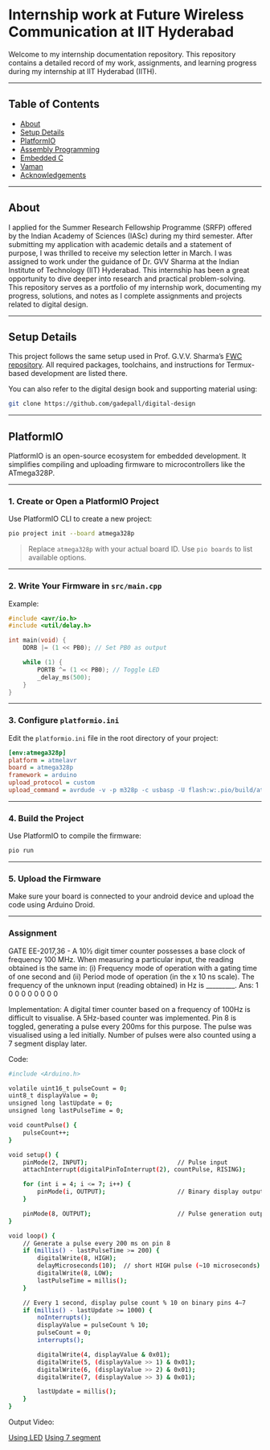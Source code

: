 # Internship work at Future Wireless Communication at IIT Hyderabad

Welcome to my internship documentation repository. This repository contains a detailed record of my work, assignments, and learning progress during my internship at IIT Hyderabad (IITH).

---

## Table of Contents

- [About](#about)
- [Setup Details](#setup-details)
- [PlatformIO](#platformio)
- [Assembly Programming](#assembly-programming)
- [Embedded C](#embedded-c)
- [Vaman](vaman)
- [Acknowledgements](#acknowledgements)

---

## About

I applied for the Summer Research Fellowship Programme (SRFP) offered by the Indian Academy of Sciences (IASc) during my third semester. After submitting my application with academic details and a statement of purpose, I was thrilled to receive my selection letter in March. I was assigned to work under the guidance of Dr. GVV Sharma at the Indian Institute of Technology (IIT) Hyderabad. This internship has been a great opportunity to dive deeper into research and practical problem-solving. This repository serves as a portfolio of my internship work, documenting my progress, solutions, and notes as I complete assignments and projects related to digital design.

---

## Setup Details

This project follows the same setup used in Prof. G.V.V. Sharma’s [FWC repository](https://github.com/gadepall/fwc-1?tab=readme-ov-file). All required packages, toolchains, and instructions for Termux-based development are listed there.

You can also refer to the digital design book and supporting material using:

```bash
git clone https://github.com/gadepall/digital-design
```
---

## PlatformIO

PlatformIO is an open-source ecosystem for embedded development. It simplifies compiling and uploading firmware to microcontrollers like the ATmega328P.

---

### 1. Create or Open a PlatformIO Project

Use PlatformIO CLI to create a new project:

```bash
pio project init --board atmega328p
```

> Replace `atmega328p` with your actual board ID. Use `pio boards` to list available options.

---

### 2. Write Your Firmware in `src/main.cpp`

Example:

```cpp
#include <avr/io.h>
#include <util/delay.h>

int main(void) {
    DDRB |= (1 << PB0); // Set PB0 as output

    while (1) {
        PORTB ^= (1 << PB0); // Toggle LED
        _delay_ms(500);
    }
}
```

---

### 3. Configure `platformio.ini`

Edit the `platformio.ini` file in the root directory of your project:

```ini
[env:atmega328p]
platform = atmelavr
board = atmega328p
framework = arduino
upload_protocol = custom
upload_command = avrdude -v -p m328p -c usbasp -U flash:w:.pio/build/atmega328p/firmware.hex:i
```

---

### 4. Build the Project

Use PlatformIO to compile the firmware:

```bash
pio run
```

---

### 5. Upload the Firmware

Make sure your board is connected to your android device and upload the code using Arduino Droid.

---
### Assignment
GATE EE-2017,36 - A 10½ digit timer counter possesses a base clock of frequency 100 MHz. When measuring a
particular input, the reading obtained is the same in: (i) Frequency mode of operation with a gating
time of one second and (ii) Period mode of operation (in the x 10 ns scale). The frequency of the
unknown input (reading obtained) in Hz is _________. 
Ans: 1 0 0 0 0 0 0 0 0

Implementation: A digital timer counter based on a frequency of 100Hz is difficult to visualise. A 5Hz-based counter was implemented. Pin 8 is toggled, generating a pulse every 200ms for this purpose. The pulse was visualised using a led initially. Number of pulses were also counted using a 7 segment display later.

Code:
```bash
#include <Arduino.h>

volatile uint16_t pulseCount = 0;
uint8_t displayValue = 0;
unsigned long lastUpdate = 0;
unsigned long lastPulseTime = 0;

void countPulse() {
    pulseCount++;
}

void setup() {
    pinMode(2, INPUT);                         // Pulse input
    attachInterrupt(digitalPinToInterrupt(2), countPulse, RISING);

    for (int i = 4; i <= 7; i++) {
        pinMode(i, OUTPUT);                    // Binary display output
    }

    pinMode(8, OUTPUT);                        // Pulse generation output
}

void loop() {
    // Generate a pulse every 200 ms on pin 8
    if (millis() - lastPulseTime >= 200) {
        digitalWrite(8, HIGH);
        delayMicroseconds(10);  // short HIGH pulse (~10 microseconds)
        digitalWrite(8, LOW);
        lastPulseTime = millis();
    }

    // Every 1 second, display pulse count % 10 on binary pins 4–7
    if (millis() - lastUpdate >= 1000) {
        noInterrupts();
        displayValue = pulseCount % 10;
        pulseCount = 0;
        interrupts();

        digitalWrite(4, displayValue & 0x01);
        digitalWrite(5, (displayValue >> 1) & 0x01);
        digitalWrite(6, (displayValue >> 2) & 0x01);
        digitalWrite(7, (displayValue >> 3) & 0x01);

        lastUpdate = millis();
    }
}

```
Output Video:

[Using LED](videos/video_1.mp4)
[Using 7 segment](videos/video_2.mp4)

